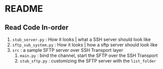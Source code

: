 # README

## Read Code In-order

1. `stub_server.py` : How it looks | what a SSH server should look like
2. `sftp_sub_system.py` : How it looks | how a sftp server should look like
3. `src` : a sample SFTP server over SSH Transport layer
    1. `main.py` : bind the channel, start the SFTP over the SSH Transport
    2. `stub_sftp.py` : customizing the SFTP server with the `list_folder`